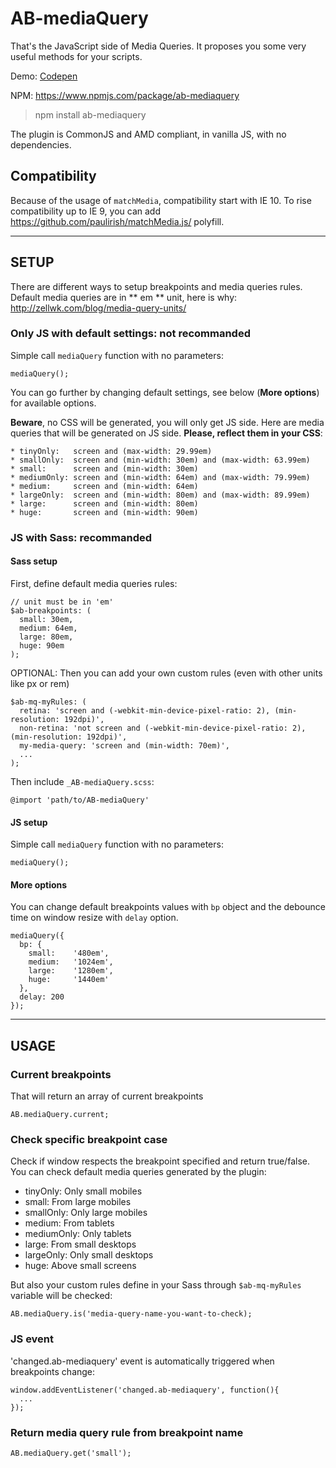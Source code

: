 # AB-mediaQuery
That's the JavaScript side of Media Queries. It proposes you some very useful methods for your scripts.

Demo: [Codepen](http://codepen.io/lordfpx/pen/dXopOW?editors=0010)

NPM: https://www.npmjs.com/package/ab-mediaquery

> npm install ab-mediaquery

The plugin is CommonJS and AMD compliant, in vanilla JS, with no dependencies.

## Compatibility

Because of the usage of `matchMedia`, compatibility start with IE 10. To rise compatibility up to IE 9, you can add https://github.com/paulirish/matchMedia.js/ polyfill.

---

## SETUP

There are different ways to setup breakpoints and media queries rules. Default media queries are in ** em ** unit, here is why: http://zellwk.com/blog/media-query-units/

### Only JS with default settings: not recommanded

Simple call `mediaQuery` function with no parameters:
```
mediaQuery();
```

You can go further by changing default settings, see below (**More options**) for available options.

**Beware**, no CSS will be generated, you will only get JS side. Here are media queries that will be generated on JS side. **Please, reflect them in your CSS**:
```
* tinyOnly:   screen and (max-width: 29.99em)
* smallOnly:  screen and (min-width: 30em) and (max-width: 63.99em)
* small:      screen and (min-width: 30em)
* mediumOnly: screen and (min-width: 64em) and (max-width: 79.99em)
* medium:     screen and (min-width: 64em)
* largeOnly:  screen and (min-width: 80em) and (max-width: 89.99em)
* large:      screen and (min-width: 80em)
* huge:       screen and (min-width: 90em)
```

### JS with Sass: recommanded

#### Sass setup

First, define default media queries rules:
```
// unit must be in 'em'
$ab-breakpoints: (
  small: 30em,
  medium: 64em,
  large: 80em,
  huge: 90em
);
```

OPTIONAL: Then you can add your own custom rules (even with other units like px or rem)
```
$ab-mq-myRules: (
  retina: 'screen and (-webkit-min-device-pixel-ratio: 2), (min-resolution: 192dpi)',
  non-retina: 'not screen and (-webkit-min-device-pixel-ratio: 2), (min-resolution: 192dpi)',
  my-media-query: 'screen and (min-width: 70em)',
  ...
);
```

Then include `_AB-mediaQuery.scss`:
```
@import 'path/to/AB-mediaQuery'
```

#### JS setup

Simple call `mediaQuery` function with no parameters:
```
mediaQuery();
```

#### More options

You can change default breakpoints values with `bp` object and the debounce time on window resize with `delay` option.

```
mediaQuery({
  bp: {
    small:    '480em',
    medium:   '1024em',
    large:    '1280em',
    huge:     '1440em'
  },
  delay: 200
});
```

---

## USAGE

### Current breakpoints

That will return an array of current breakpoints
```
AB.mediaQuery.current;
```

### Check specific breakpoint case
Check if window respects the breakpoint specified and return true/false. You can check default media queries generated by the plugin:
* tinyOnly: Only small mobiles
* small: From large mobiles
* smallOnly: Only large mobiles
* medium: From tablets
* mediumOnly: Only tablets
* large: From small desktops
* largeOnly: Only small desktops
* huge: Above small screens

But also your custom rules define in your Sass through `$ab-mq-myRules` variable will be checked:

```
AB.mediaQuery.is('media-query-name-you-want-to-check);
```

### JS event
'changed.ab-mediaquery' event is automatically triggered when breakpoints change:
```
window.addEventListener('changed.ab-mediaquery', function(){
  ...
});
```

### Return media query rule from breakpoint name
```
AB.mediaQuery.get('small');
```

